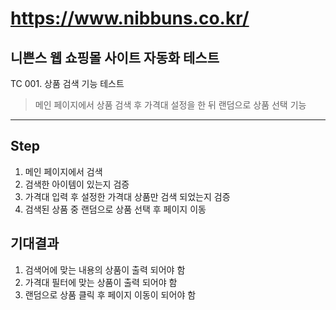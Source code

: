 # https://www.nibbuns.co.kr/

## 니쁜스 웹 쇼핑몰 사이트 자동화 테스트 


TC 001. 상품 검색 기능 테스트
> 메인 페이지에서 상품 검색 후 가격대 설정을 한 뒤 랜덤으로 상품 선택 기능
---
## Step
1. 메인 페이지에서 검색
2. 검색한 아이템이 있는지 검증
3. 가격대 입력 후 설정한 가격대 상품만 검색 되었는지 검증
4. 검색된 상품 중 랜덤으로 상품 선택 후 페이지 이동

## 기대결과
1. 검색어에 맞는 내용의 상품이 출력 되어야 함
2. 가격대 필터에 맞는 상품이 출력 되어야 함
3. 랜덤으로 상품 클릭 후 페이지 이동이 되어야 함